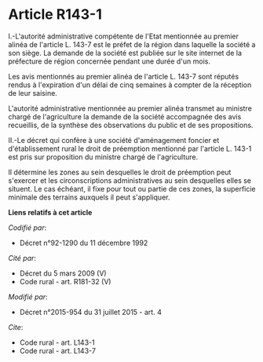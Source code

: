 # Article R143-1

I.-L'autorité administrative compétente de l'Etat mentionnée au premier alinéa de l'article L. 143-7 est le préfet de la
région dans laquelle la société a son siège. La demande de la société est publiée sur le site internet de la préfecture de
région concernée pendant une durée d'un mois. 

Les avis mentionnés au premier alinéa de l'article L. 143-7 sont réputés rendus à l'expiration d'un délai de cinq semaines à
compter de la réception de leur saisine. 

L'autorité administrative mentionnée au premier alinéa transmet au ministre chargé de l'agriculture la demande de la société
accompagnée des avis recueillis, de la synthèse des observations du public et de ses propositions. 

II.-Le décret qui confère à une société d'aménagement foncier et d'établissement rural le droit de préemption mentionné par
l'article L. 143-1 est pris sur proposition du ministre chargé de l'agriculture. 

Il détermine les zones au sein desquelles le droit de préemption peut s'exercer et les circonscriptions administratives au
sein desquelles elles se situent. Le cas échéant, il fixe pour tout ou partie de ces zones, la superficie minimale des
terrains auxquels il peut s'appliquer.

**Liens relatifs à cet article**

_Codifié par_:

  - Décret n°92-1290 du 11 décembre 1992

_Cité par_:

  - Décret du 5 mars 2009 (V)
  - Code rural - art. R181-32 (V)

_Modifié par_:

  - Décret n°2015-954 du 31 juillet 2015 - art. 4

_Cite_:

  - Code rural - art. L143-1
  - Code rural - art. L143-7
